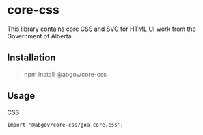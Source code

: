 # core-css

This library contains core CSS and SVG for HTML UI work from the Government of Alberta.

## Installation

> npm install @abgov/core-css

## Usage

CSS
```
import '@abgov/core-css/goa-core.css';
```
